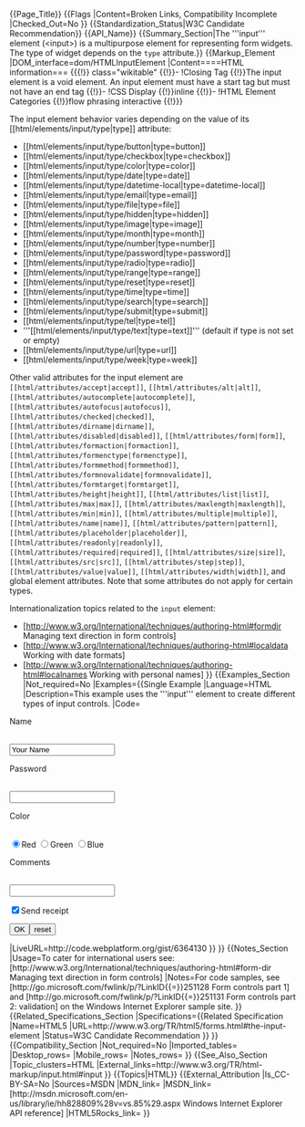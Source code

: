 {{Page_Title}}
{{Flags
|Content=Broken Links, Compatibility Incomplete
|Checked_Out=No
}}
{{Standardization_Status|W3C Candidate Recommendation}}
{{API_Name}}
{{Summary_Section|The '''input''' element (&lt;input&gt;) is a multipurpose element for representing form widgets. The type of widget depends on the <code>type</code> attribute.}}
{{Markup_Element
|DOM_interface=dom/HTMLInputElement
|Content====HTML information===
{{{!}} class="wikitable"
{{!}}-
!Closing Tag
{{!}}The input element is a void element. An input element must have a start tag but must not have an end tag
{{!}}-
!CSS Display
{{!}}inline
{{!}}-
!HTML Element Categories
{{!}}flow phrasing interactive
{{!}}}

The input element behavior varies depending on the value of its [[html/elements/input/type|type]] attribute:
* [[html/elements/input/type/button|type=button]]
* [[html/elements/input/type/checkbox|type=checkbox]]
* [[html/elements/input/type/color|type=color]]
* [[html/elements/input/type/date|type=date]]
* [[html/elements/input/type/datetime-local|type=datetime-local]]
* [[html/elements/input/type/email|type=email]]
* [[html/elements/input/type/file|type=file]]
* [[html/elements/input/type/hidden|type=hidden]]
* [[html/elements/input/type/image|type=image]]
* [[html/elements/input/type/month|type=month]]
* [[html/elements/input/type/number|type=number]]
* [[html/elements/input/type/password|type=password]]
* [[html/elements/input/type/radio|type=radio]]
* [[html/elements/input/type/range|type=range]]
* [[html/elements/input/type/reset|type=reset]]
* [[html/elements/input/type/time|type=time]]
* [[html/elements/input/type/search|type=search]]
* [[html/elements/input/type/submit|type=submit]]
* [[html/elements/input/type/tel|type=tel]]
* '''[[html/elements/input/type/text|type=text]]''' (default if type is not set or empty)
* [[html/elements/input/type/url|type=url]]
* [[html/elements/input/type/week|type=week]]

Other valid attributes for the input element are <code>[[html/attributes/accept|accept]]</code>, <code>[[html/attributes/alt|alt]]</code>, <code>[[html/attributes/autocomplete|autocomplete]]</code>, <code>[[html/attributes/autofocus|autofocus]]</code>, <code>[[html/attributes/checked|checked]]</code>, <code>[[html/attributes/dirname|dirname]]</code>, <code>[[html/attributes/disabled|disabled]]</code>, <code>[[html/attributes/form|form]]</code>, <code>[[html/attributes/formaction|formaction]]</code>, <code>[[html/attributes/formenctype|formenctype]]</code>, <code>[[html/attributes/formmethod|formmethod]]</code>, <code>[[html/attributes/formnovalidate|formnovalidate]]</code>, <code>[[html/attributes/formtarget|formtarget]]</code>, <code>[[html/attributes/height|height]]</code>, <code>[[html/attributes/list|list]]</code>, <code>[[html/attributes/max|max]]</code>, <code>[[html/attributes/maxlength|maxlength]]</code>, <code>[[html/attributes/min|min]]</code>, <code>[[html/attributes/multiple|multiple]]</code>, <code>[[html/attributes/name|name]]</code>, <code>[[html/attributes/pattern|pattern]]</code>, <code>[[html/attributes/placeholder|placeholder]]</code>, <code>[[html/attributes/readonly|readonly]]</code>, <code>[[html/attributes/required|required]]</code>, <code>[[html/attributes/size|size]]</code>, <code>[[html/attributes/src|src]]</code>, <code>[[html/attributes/step|step]]</code>, <code>[[html/attributes/value|value]]</code>, <code>[[html/attributes/width|width]]</code>, and global element attributes. Note that some attributes do not apply for certain types.

Internationalization topics related to the <code>input</code> element:
* [http://www.w3.org/International/techniques/authoring-html#formdir Managing text direction in form controls]
* [http://www.w3.org/International/techniques/authoring-html#localdata Working with date formats]
* [http://www.w3.org/International/techniques/authoring-html#localnames Working with personal names]
}}
{{Examples_Section
|Not_required=No
|Examples={{Single Example
|Language=HTML
|Description=This example uses the '''input''' element to create different types of input controls.
|Code=<form action="http://example.org/survey" method=post>
<p>Name</p>
<br><input name="control1" type="text" value="Your Name">
<P>Password</P>
<br><input type="password" name="control2">
<p>Color</p>
<br><input type="radio" name="control3" value="0" checked>Red
<input type="radio" name="control3" value="1">Green
<input type="radio" name="control3" value="2">Blue
<p>Comments</p>
<br><input type="TEXT" name="control4" size="20,5" maxlength="250">
<p><input name="control5" type=checkbox checked>Send receipt</p>
<p><input type="submit" value="OK"><input type="reset" value="reset"></p>
</form>
|LiveURL=http://code.webplatform.org/gist/6364130
}}
}}
{{Notes_Section
|Usage=To cater for international users see: [http://www.w3.org/International/techniques/authoring-html#form-dir Managing text direction in form controls]
|Notes=For code samples, see [http://go.microsoft.com/fwlink/p/?LinkID{{=}}251128 Form controls part 1] and [http://go.microsoft.com/fwlink/p/?LinkID{{=}}251131 Form controls part 2: validation] on the Windows Internet Explorer sample site.
}}
{{Related_Specifications_Section
|Specifications={{Related Specification
|Name=HTML5
|URL=http://www.w3.org/TR/html5/forms.html#the-input-element
|Status=W3C Candidate Recommendation
}}
}}
{{Compatibility_Section
|Not_required=No
|Imported_tables=
|Desktop_rows=
|Mobile_rows=
|Notes_rows=
}}
{{See_Also_Section
|Topic_clusters=HTML
|External_links=http://www.w3.org/TR/html-markup/input.html#input
}}
{{Topics|HTML}}
{{External_Attribution
|Is_CC-BY-SA=No
|Sources=MSDN
|MDN_link=
|MSDN_link=[http://msdn.microsoft.com/en-us/library/ie/hh828809%28v=vs.85%29.aspx Windows Internet Explorer API reference]
|HTML5Rocks_link=
}}